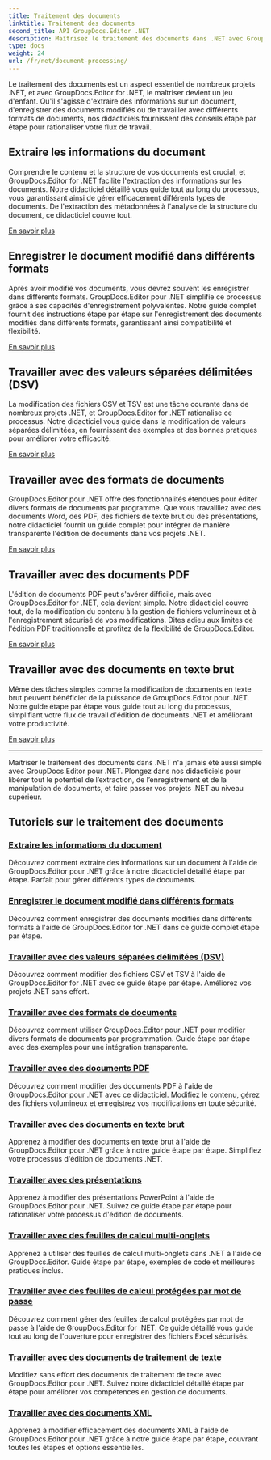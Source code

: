 ```yaml
---
title: Traitement des documents
linktitle: Traitement des documents
second_title: API GroupDocs.Editor .NET
description: Maîtrisez le traitement des documents dans .NET avec GroupDocs.Editor. Apprenez à extraire des informations, à les enregistrer dans différents formats et à travailler sans effort avec différents types de documents.
type: docs
weight: 24
url: /fr/net/document-processing/
---
```


Le traitement des documents est un aspect essentiel de nombreux projets .NET, et avec GroupDocs.Editor for .NET, le maîtriser devient un jeu d'enfant. Qu'il s'agisse d'extraire des informations sur un document, d'enregistrer des documents modifiés ou de travailler avec différents formats de documents, nos didacticiels fournissent des conseils étape par étape pour rationaliser votre flux de travail.

## Extraire les informations du document

Comprendre le contenu et la structure de vos documents est crucial, et GroupDocs.Editor for .NET facilite l'extraction des informations sur les documents. Notre didacticiel détaillé vous guide tout au long du processus, vous garantissant ainsi de gérer efficacement différents types de documents. De l'extraction des métadonnées à l'analyse de la structure du document, ce didacticiel couvre tout.

[En savoir plus](./extract-document-info/)

## Enregistrer le document modifié dans différents formats

Après avoir modifié vos documents, vous devrez souvent les enregistrer dans différents formats. GroupDocs.Editor pour .NET simplifie ce processus grâce à ses capacités d'enregistrement polyvalentes. Notre guide complet fournit des instructions étape par étape sur l'enregistrement des documents modifiés dans différents formats, garantissant ainsi compatibilité et flexibilité.

[En savoir plus](./save-edited-document-various-formats/)

## Travailler avec des valeurs séparées délimitées (DSV)

La modification des fichiers CSV et TSV est une tâche courante dans de nombreux projets .NET, et GroupDocs.Editor for .NET rationalise ce processus. Notre didacticiel vous guide dans la modification de valeurs séparées délimitées, en fournissant des exemples et des bonnes pratiques pour améliorer votre efficacité.

[En savoir plus](./work-dsv/)

## Travailler avec des formats de documents

GroupDocs.Editor pour .NET offre des fonctionnalités étendues pour éditer divers formats de documents par programme. Que vous travailliez avec des documents Word, des PDF, des fichiers de texte brut ou des présentations, notre didacticiel fournit un guide complet pour intégrer de manière transparente l'édition de documents dans vos projets .NET.

[En savoir plus](./work-document-formats/)

## Travailler avec des documents PDF

L'édition de documents PDF peut s'avérer difficile, mais avec GroupDocs.Editor for .NET, cela devient simple. Notre didacticiel couvre tout, de la modification du contenu à la gestion de fichiers volumineux et à l'enregistrement sécurisé de vos modifications. Dites adieu aux limites de l'édition PDF traditionnelle et profitez de la flexibilité de GroupDocs.Editor.

[En savoir plus](./work-pdf-documents/)

## Travailler avec des documents en texte brut

Même des tâches simples comme la modification de documents en texte brut peuvent bénéficier de la puissance de GroupDocs.Editor pour .NET. Notre guide étape par étape vous guide tout au long du processus, simplifiant votre flux de travail d'édition de documents .NET et améliorant votre productivité.

[En savoir plus](./work-plain-text-documents/)

---

Maîtriser le traitement des documents dans .NET n'a jamais été aussi simple avec GroupDocs.Editor pour .NET. Plongez dans nos didacticiels pour libérer tout le potentiel de l’extraction, de l’enregistrement et de la manipulation de documents, et faire passer vos projets .NET au niveau supérieur.
## Tutoriels sur le traitement des documents
### [Extraire les informations du document](./extract-document-info/)
Découvrez comment extraire des informations sur un document à l'aide de GroupDocs.Editor pour .NET grâce à notre didacticiel détaillé étape par étape. Parfait pour gérer différents types de documents.
### [Enregistrer le document modifié dans différents formats](./save-edited-document-various-formats/)
Découvrez comment enregistrer des documents modifiés dans différents formats à l'aide de GroupDocs.Editor for .NET dans ce guide complet étape par étape.
### [Travailler avec des valeurs séparées délimitées (DSV)](./work-dsv/)
Découvrez comment modifier des fichiers CSV et TSV à l'aide de GroupDocs.Editor for .NET avec ce guide étape par étape. Améliorez vos projets .NET sans effort.
### [Travailler avec des formats de documents](./work-document-formats/)
Découvrez comment utiliser GroupDocs.Editor pour .NET pour modifier divers formats de documents par programmation. Guide étape par étape avec des exemples pour une intégration transparente.
### [Travailler avec des documents PDF](./work-pdf-documents/)
Découvrez comment modifier des documents PDF à l'aide de GroupDocs.Editor pour .NET avec ce didacticiel. Modifiez le contenu, gérez des fichiers volumineux et enregistrez vos modifications en toute sécurité.
### [Travailler avec des documents en texte brut](./work-plain-text-documents/)
Apprenez à modifier des documents en texte brut à l'aide de GroupDocs.Editor pour .NET grâce à notre guide étape par étape. Simplifiez votre processus d'édition de documents .NET.
### [Travailler avec des présentations](./work-presentations/)
Apprenez à modifier des présentations PowerPoint à l'aide de GroupDocs.Editor pour .NET. Suivez ce guide étape par étape pour rationaliser votre processus d'édition de documents.
### [Travailler avec des feuilles de calcul multi-onglets](./work-multi-tab-spreadsheets/)
Apprenez à utiliser des feuilles de calcul multi-onglets dans .NET à l'aide de GroupDocs.Editor. Guide étape par étape, exemples de code et meilleures pratiques inclus.
### [Travailler avec des feuilles de calcul protégées par mot de passe](./work-password-protected-spreadsheets/)
Découvrez comment gérer des feuilles de calcul protégées par mot de passe à l'aide de GroupDocs.Editor for .NET. Ce guide détaillé vous guide tout au long de l'ouverture pour enregistrer des fichiers Excel sécurisés.
### [Travailler avec des documents de traitement de texte](./work-word-processing-documents/)
Modifiez sans effort des documents de traitement de texte avec GroupDocs.Editor pour .NET. Suivez notre didacticiel détaillé étape par étape pour améliorer vos compétences en gestion de documents.
### [Travailler avec des documents XML](./work-xml-documents/)
Apprenez à modifier efficacement des documents XML à l'aide de GroupDocs.Editor pour .NET grâce à notre guide étape par étape, couvrant toutes les étapes et options essentielles.